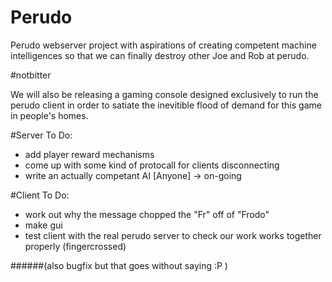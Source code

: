 # Perudo

Perudo webserver project with aspirations of creating competent machine intelligences so that we can finally destroy other Joe and Rob at perudo.

\#notbitter

We will also be releasing a gaming console designed exclusively to run the perudo client in order to satiate the inevitible flood of demand for this game in people's homes.

#Server To Do:
- add player reward mechanisms
- come up with some kind of protocall for clients disconnecting
- write an actually competant AI [Anyone] -> on-going


#Client To Do:
- work out why the message chopped the "Fr" off of "Frodo"
- make gui
- test client with the real perudo server to check our work works together properly (fingercrossed)

######(also bugfix but that goes without saying :P )
